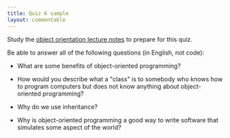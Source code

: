 ```yaml
---
title: Quiz 6 sample
layout: commentable
---
```


Study the [object orientation lecture
notes](/lecture/classes-and-object-orientation.html) to prepare for this quiz.

Be able to answer all of the following questions (in English, not code):

* What are some benefits of object-oriented programming?

* How would you describe what a "class" is to somebody who knows how to program
computers but does not know anything about object-oriented programming?

* Why do we use inheritance?

* Why is object-oriented programming a good way to write software that
simulates some aspect of the world?


